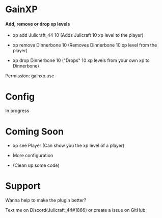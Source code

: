 # GainXP

#### Add, remove or drop xp levels 

- xp add Julicraft_44 10 (Adds Julicraft 10 xp level to the player)

- xp remove Dinnerbone 10 (Removes Dinnerbone 10 xp level from the player)

- xp drop Dinnerbone 10 ("Drops" 10 xp levels from your own xp to Dinnerbone)

Permission: gainxp.use

# Config

In progress

# Coming Soon
- xp see Player (Can show you the xp level of a player)

- More configuration

- (Clean up some code)

# Support

Wanna help to make the plugin better?

Text me on Discord(Julicraft_44#1866) or create a issue on GitHub

